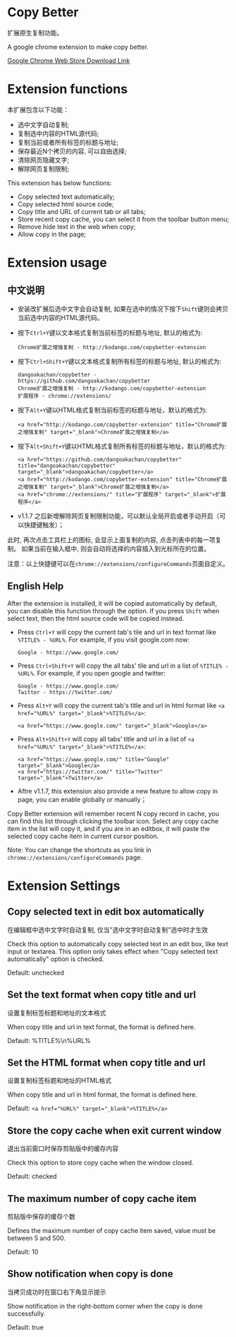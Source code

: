 Copy Better
===========

扩展原生复制功能。

A google chrome extension to make copy better.

[Google Chrome Web Store
Download Link](https://chrome.google.com/webstore/detail/copy-better/hpihdokfdmmghaclaojfpmbckkhjgebc)

Extension functions
===================

本扩展包含以下功能：

* 选中文字自动复制;
* 复制选中内容的HTML源代码;
* 复制当前或者所有标签的标题与地址;
* 保存最近N个拷贝的内容, 可以自由选择;
* 清除网页隐藏文字;
* 解除网页复制限制;

This extension has below functions:
* Copy selected text automatically;
* Copy selected html source code;
* Copy title and URL of current tab or all tabs;
* Store recent copy cache, you can select it from the toolbar button menu;
* Remove hide text in the web when copy;
* Allow copy in the page;

Extension usage
================
中文说明
--------

* 安装改扩展后选中文字会自动复制, 如果在选中的情况下按下`Shift`键则会拷贝当前选中内容的HTML源代码。
* 按下`Ctrl+Y`键以文本格式复制当前标签的标题与地址, 默认的格式为:

    ```
    Chrome扩展之增强复制 - http://kodango.com/copybetter-extension
    ```

* 按下`Ctrl+Shift+Y`键以文本格式复制所有标签的标题与地址, 默认的格式为:

    ```
    dangoakachan/copybetter - https://github.com/dangoakachan/copybetter
    Chrome扩展之增强复制 - http://kodango.com/copybetter-extension
    扩展程序 - chrome://extensions/
    ```

* 按下`Alt+Y`键以HTML格式复制当前标签的标题与地址，默认的格式为:

    ```
    <a href="http://kodango.com/copybetter-extension" title="Chrome扩展之增强复制" target="_blank">Chrome扩展之增强复制</a>
    ```

* 按下`Alt+Shift+Y`键以HTML格式复制所有标签的标题与地址，默认的格式为:

    ```
    <a href="https://github.com/dangoakachan/copybetter" title="dangoakachan/copybetter" target="_blank">dangoakachan/copybetter</a>
    <a href="http://kodango.com/copybetter-extension" title="Chrome扩展之增强复制" target="_blank">Chrome扩展之增强复制</a>
    <a href="chrome://extensions/" title="扩展程序" target="_blank">扩展程序</a>
    ```
* v1.1.7 之后新增解除网页复制限制功能，可以默认全局开启或者手动开启（可以快捷键触发）；

此时, 再次点击工具栏上的图标, 会显示上面复制的内容, 点击列表中的每一项复制。 如果当前在输入框中, 则会自动将选择的内容插入到光标所在的位置。

注意：以上快捷键可以在`chrome://extensions/configureCommands`页面自定义。

English Help
------------

After the extension is installed, it will be copied automatically by default, you can disable this function through the option. If you press `Shift` when select text, then the html source code will be copied instead.

* Press `Ctrl+Y` will copy the current tab's tile and url
in text format like `%TITLE% - %URL%`. For example, if you visit google.com
now:

    ```
    Google - https://www.google.com/
    ```

* Press `Ctrl+Shift+Y` will copy the all tabs' tile and url
in a list of `%TITLE% - %URL%`. For example, if you open google and twitter:

    ```
    Google - https://www.google.com/
    Twitter - https://twitter.com/
    ```

* Press `Alt+Y` will copy the current tab's title and url
in html format like `<a href="%URL%" target="_blank">%TITLE%</a>`:

    ```
    <a href="https://www.google.com/" target="_blank">Google</a>
    ```

* Press `Alt+Shift+Y` will copy all tabs' title and url in a
list of `<a href="%URL%" target="_blank">%TITLE%</a>`:

    ```
    <a href="https://www.google.com/" title="Google" target="_blank">Google</a>
    <a href="https://twitter.com/" title="Twitter" target="_blank">Twitter</a>
    ```
* Aftre v1.1.7, this extension also provide a new feature to allow copy in page, you can enable globally or manually；

Copy Better extension will remember recent N copy record in cache, you can find
this list through clicking the toolbar icon. Select any copy cache item in the
list will copy it, and if you are in an editbox, it will paste the selected copy
cache item in current cursor position.

Note: You can change the shortcuts as you link in `chrome://extensions/configureCommands` page.

Extension Settings
==================

Copy selected text in edit box automatically
--------------------------------------------

在编辑框中选中文字时自动复制, 仅当"选中文字时自动复制"选中时才生效

Check this option to automatically copy selected text in an edit box, like text input
or textarea. This option only takes effect when "Copy selected text automatically"
option is checked.

Default: unchecked

Set the text format when copy title and url
----------------------------------------

设置复制标签标题和地址的文本格式

When copy title and url in text format, the format is defined here.

Default: %TITLE%\n%URL%

Set the HTML format when copy title and url
------------------------------------------

设置复制标签标题和地址的HTML格式

When copy title and url in html format, the format is defined here.

Default: `<a href="%URL%" target="_blank">%TITLE%</a>`

Store the copy cache when exit current window
--------------------------------------------

退出当前窗口时保存剪贴版中的缓存内容

Check this option to store copy cache when the window closed.

Default: checked

The maximum number of copy cache item
-------------------------------------

剪贴版中保存的缓存个数

Defines the maximum number of copy cache item saved, value must be between 5 and 500.

Default: 10

Show notification when copy is done
----------------------------------------

当拷贝成功时在窗口右下角显示提示

Show notification in the right-bottom corner when the copy is done successfully.

Default: true
